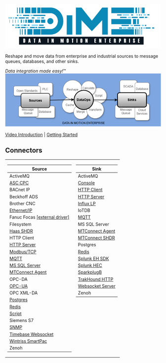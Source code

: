 ![DIME Logo](dime_logo.png)
  
Reshape and move data from enterprise and industrial sources to message queues, databases, and other sinks.  
  
<i>Data integration made easy!</i>™  
![DIME DataOps Diagram](dime_dataops_diagram.png)

[Video Introduction](https://www.youtube.com/watch?v=P5Gc5bKdiy4) | [Getting Started](https://github.com/Ladder99/DIME/wiki/01.-Getting-Started)

## Connectors

<table><tr><td valign="top">

| Source                                                                      |
|-----------------------------------------------------------------------------|
| ActiveMQ                                                                    |
| [ASC CPC](../../wiki/04.-Connector-Reference#asc-cpc)                        |
| BACnet IP                                                                   |
| Beckhoff ADS                                                                |
| Brother CNC                                                                 |
| [Ethernet/IP](../../wiki/04.-Connector-Reference#ethernetip)                 |
| Fanuc Focas [[external driver]](https://github.com/Ladder99/fanuc-driver)   |
| Filesystem                                                                  |
| [Haas SHDR](../../wiki/04.-Connector-Reference#haas-shdr)                    |
| HTTP Client                                                                 |
| [HTTP Server](../../wiki/04.-Connector-Reference#http-server)                |
| [Modbus/TCP](../../wiki/04.-Connector-Reference#modbus-tcp)                  |
| [MQTT](../../wiki/04.-Connector-Reference#mqtt)                              |
| [MS SQL Server](../../wiki/04.-Connector-Reference#ms-sql-server)            |
| [MTConnect Agent](../../wiki/04.-Connector-Reference#mtconnect-agent)        |
| OPC-DA                                                                      |
| [OPC-UA](../../wiki/04.-Connector-Reference#opc-ua)                          |
| OPC XML-DA                                                                  |
| [Postgres](../../wiki/04.-Connector-Reference#postgres)                      |
| [Redis](../../wiki/04.-Connector-Reference#redis)                            |
| [Script](../../wiki/04.-Connector-Reference#script)                          |
| Siemens S7                                                                  |
| [SNMP](../../wiki/04.-Connector-Reference#snmp)                              |
| [Timebase Websocket](../../wiki/04.-Connector-Reference#timebase-websocket)  | 
| [Wintriss SmartPac](../../wiki/04.-Connector-Reference#wintriss-smartpac)    |
| Zenoh                                                                       |

</td><td valign="top">

| Sink                                                                   |
|------------------------------------------------------------------------|
| ActiveMQ                                                               |
| [Console](../../wiki/04.-Connector-Reference#console)                   |
| [HTTP Client](../../wiki/04.-Connector-Reference#http-client)           |
| [HTTP Server](../../wiki/04.-Connector-Reference#http-server)           |
| [Influx LP](../../wiki/04.-Connector-Reference#influx-lp)               |
| IoTDB                                                                  |
| [MQTT](../../wiki/04.-Connector-Reference#mqtt)                         |
| MS SQL Server                                                          |
| [MTConnect Agent](../../wiki/04.-Connector-Reference#mtconnect-agent)                                    |
| [MTConnect SHDR](../../wiki/04.-Connector-Reference#mtconnect-shdr)     |
| Postgres                                                               |
| [Redis](../../wiki/04.-Connector-Reference#redis)                       |
| [Splunk EH SDK](../../wiki/04.-Connector-Reference#splunk-eh-sdk)       |
| [Splunk HEC](../../wiki/04.-Connector-Reference#splunk-hec)             |
| [SparkplugB](../../wiki/04.-Connector-Reference#sparkplugb)             |
| [TrakHound HTTP](../../wiki/04.-Connector-Reference#trakhound-http)     |
| [Websocket Server](../../wiki/04.-Connector-Reference#websocket-server) |
| Zenoh                                                                  |

</td></tr></table>
